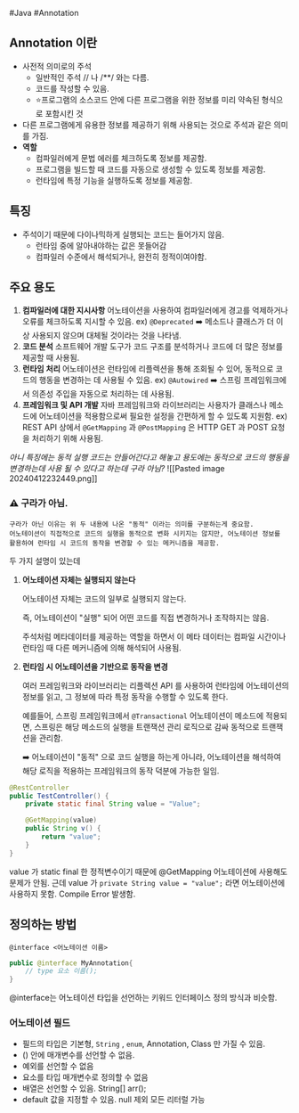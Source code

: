 #Java #Annotation

## Annotation 이란

* 사전적 의미로의 주석
	* 일반적인 주석 // 나 /\*\*/ 와는 다름.
	* 코드를 작성할 수 있음.
	* ⭐프로그램의 소스코드 안에 다른 프로그램을 위한 정보를 미리 약속된 형식으로 포함시킨 것
* 다른 프로그램에게 유용한 정보를 제공하기 위해 사용되는 것으로 주석과 같은 의미를 가짐.
* **역할**
	* 컴파일러에게 문법 에러를 체크하도록 정보를 제공함.
	* 프로그램을 빌드할 때 코드를 자동으로 생성할 수 있도록 정보를 제공함.
	* 런타임에 특정 기능을 실행하도록 정보를 제공함.

## 특징

* 주석이기 때문에 다이나믹하게 실행되는 코드는 들어가지 않음.
	* 런타임 중에 알아내야하는 값은 못들어감
	* 컴파일러 수준에서 해석되거나, 완전히 정적이여야함.


## 주요 용도
1. **컴파일러에 대한 지시사항**
	어노테이션을 사용하여 컴파일러에게 경고를 억제하거나 오류를 체크하도록 지시할 수 있음. 
		ex) `@Deprecated` ➡️ 메소드나 클래스가 더 이상 사용되지 않으며 대체될 것이라는 것을 나타냄.
2. **코드 분석**
	소프트웨어 개발 도구가 코드 구조를 분석하거나 코드에 더 많은 정보를 제공할 때 사용됨.
3. **런타임 처리**
	어노테이션은 런타임에 리플렉션을 통해 조회될 수 있어, 동적으로 코드의 행동을 변경하는 데 사용될 수 있음. 
		ex) `@Autowired` ➡️ 스프링 프레임워크에서 의존성 주입을 자동으로 처리하는 데 사용됨.
4. **프레임워크 및 API 개발**
	자바 프레임워크와 라이브러리는 사용자가 클래스나 메소드에 어노테이션을 적용함으로써 필요한 설정을 간편하게 할 수 있도록 지원함. 
		ex) REST API 상에서 `@GetMapping` 과 `@PostMapping` 은 HTTP GET 과 POST 요청을 처리하기 위해 사용됨.


_아니 특징에는 동적 실행 코드는 안들어간다고 해놓고 용도에는 동적으로 코드의 행동을 변경하는데 사용 될 수 있다고 하는데 구라 아님?_
![[Pasted image 20240412232449.png]]

### ⚠️ 구라가 아님.
```
구라가 아닌 이유는 위 두 내용에 나온 "동적" 이라는 의미를 구분하는게 중요함.
어노테이션이 직접적으로 코드의 실행을 동적으로 변화 시키지는 않지만, 어노테이션 정보를 활용하여 런타임 시 코드의 동작을 변경할 수 있는 메커니즘을 제공함.
```
두 가지 설명이 있는데
1. **어노테이션 자체는 실행되지 않는다**
	
	어노테이션 자체는 코드의 일부로 실행되지 않는다. 
	
	즉, 어노테이션이 "실행" 되어 어떤 코드를 직접 변경하거나 조작하지는 않음. 
	
	주석처럼 메타데이터를 제공하는 역할을 하면서 이 메타 데이터는 컴파일 시간이나 런타임 때 다른 메커니즘에 의해 해석되어 사용됨.

2. **런타임 시 어노테이션을 기반으로 동작을 변경**
	
	여러 프레임워크와 라이브러리는 리플렉션 API 를 사용하여 런타임에 어노테이션의 정보를 읽고, 그 정보에 따라 특정 동작을 수행할 수 있도록 한다. 
	
	예를들어, 스프링 프레임워크에서 `@Transactional` 어노테이션이 메소드에 적용되면, 스프링은 해당 메소드의 실행을 트랜잭션 관리 로직으로 감싸 동적으로 트랜잭션을 관리함.
	
	 ➡️ 어노테이션이 "동적" 으로 코드 실행을 하는게 아니라, 어노테이션을 해석하여 해당 로직을 적용하는 프레임워크의 동작 덕분에 가능한 일임.

```java
@RestController
public TestController() {
	private static final String value = "Value";

	@GetMapping(value)
	public String v() {
		return "value";
	}
}
```
value 가 static final 한 정적변수이기 때문에 @GetMapping 어노테이션에 사용해도 문제가 안됨. 근데 value 가 `private String value = "value";` 라면 어노테이션에 사용하지 못함. Compile Error 발생함.




## 정의하는 방법

`@interface <어노테이션 이름>`

```java
public @interface MyAnnotation{
	// type 요소 이름();
}
```
@interface는 어노테이션 타입을 선언하는 키워드
인터페이스 정의 방식과 비슷함.

### 어노테이션 필드

* 필드의 타입은 기본형, `String` , `enum`, Annotation, Class 만 가질 수 있음.
* () 안에 매개변수를 선언할 수 없음.
* 예외를 선언할 수 없음
* 요소를 타입 매개변수로 정의할 수 없음
* 배열은 선언할 수 있음. String[] arr();
* default 값을 지정할 수 있음. null 제외 모든 리터럴 가능





